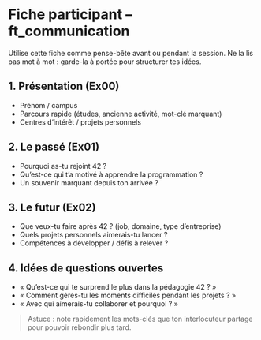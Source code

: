 # Fiche participant – ft_communication

Utilise cette fiche comme pense-bête avant ou pendant la session. Ne la lis pas mot à mot : garde-la à portée pour structurer tes idées.

## 1. Présentation (Ex00)
- Prénom / campus
- Parcours rapide (études, ancienne activité, mot-clé marquant)
- Centres d’intérêt / projets personnels

## 2. Le passé (Ex01)
- Pourquoi as-tu rejoint 42 ?
- Qu’est-ce qui t’a motivé à apprendre la programmation ?
- Un souvenir marquant depuis ton arrivée ?

## 3. Le futur (Ex02)
- Que veux-tu faire après 42 ? (job, domaine, type d’entreprise)
- Quels projets personnels aimerais-tu lancer ?
- Compétences à développer / défis à relever ?

## 4. Idées de questions ouvertes
- « Qu’est-ce qui te surprend le plus dans la pédagogie 42 ? »
- « Comment gères-tu les moments difficiles pendant les projets ? »
- « Avec qui aimerais-tu collaborer et pourquoi ? »

> Astuce : note rapidement les mots-clés que ton interlocuteur partage pour pouvoir rebondir plus tard.
